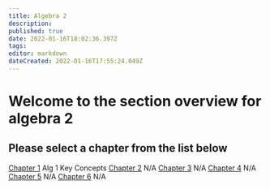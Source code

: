 ```yaml
---
title: Algebra 2
description: 
published: true
date: 2022-01-16T18:02:36.397Z
tags: 
editor: markdown
dateCreated: 2022-01-16T17:55:24.049Z
---
```


# Welcome to the section overview for algebra 2

## Please select a chapter from the list below

[Chapter 1](/Math/Algebra-2/Chapter-1) Alg 1 Key Concepts
[Chapter 2](/Math/Algebra-2/Chapter-2) N/A
[Chapter 3](/Math/Algebra-2/Chapter-3) N/A
[Chapter 4](/Math/Algebra-2/Chapter-4) N/A
[Chapter 5](/Math/Algebra-2/Chapter-5) N/A
[Chapter 6](/Math/Algebra-2/Chapter-6) N/A